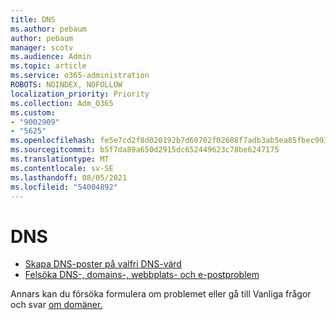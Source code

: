 ```yaml
---
title: DNS
ms.author: pebaum
author: pebaum
manager: scotv
ms.audience: Admin
ms.topic: article
ms.service: o365-administration
ROBOTS: NOINDEX, NOFOLLOW
localization_priority: Priority
ms.collection: Adm_O365
ms.custom:
- "9002909"
- "5625"
ms.openlocfilehash: fe5e7cd2f8d020192b7d60702f02608f7adb3ab5ea85fbec99326921bbb26cd8
ms.sourcegitcommit: b5f7da89a650d2915dc652449623c78be6247175
ms.translationtype: MT
ms.contentlocale: sv-SE
ms.lasthandoff: 08/05/2021
ms.locfileid: "54004892"
---
```

# <a name="dns"></a>DNS

- [Skapa DNS-poster på valfri DNS-värd](https://docs.microsoft.com/microsoft-365/admin/get-help-with-domains/create-dns-records-at-any-dns-hosting-provider?view=o365-worldwide)
- [Felsöka DNS-, domains-, webbplats- och e-postproblem](https://docs.microsoft.com/microsoft-365/admin/get-help-with-domains/find-and-fix-issues?view=o365-worldwide)

Annars kan du försöka formulera om problemet eller gå till Vanliga frågor och svar [om domäner.](https://docs.microsoft.com/microsoft-365/admin/setup/domains-faq?view=o365-worldwide)
